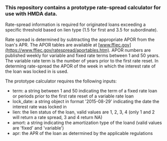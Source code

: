 ### This repository contains a prototype rate-spread calculator for use with HMDA data.

Rate-spread information is required for originated loans exceeding a specific threshold based on lien type (1.5 for first and 3.5 for subordinate).

Rate spread is determined by subtracting the appropriate APOR from the loan's APR. The APOR tables are available at [www.ffiec.gov](https://www.ffiec.gov/ratespread/aportables.htm). APOR numbers are published weekly for variable and fixed rate terms between 1 and 50 years. The variable rate term is the number of years prior to the first rate reset. In determing rate-spread the APOR of the week in which the interest rate of the loan was locked in is used.

The prototype calculator requires the following inputs:
- term: a string between 1 and 50 indicating the term of a fixed rate loan or periods prior to the first rate reset of a variable rate loan
- lock_date: a string object in format '2015-08-29' indicating the date the interest rate was locked in
- lien: the lien status of the loan, valid values are 1, 2, 3, 4 (only 1 and 2 will return a rate spread, 3 and 4 return NA)
- amort: a string indicating the amortization type of the loand (valid values are 'fixed' and 'variable')
- apr: the APR of the loan as determined by the applicable regulations
